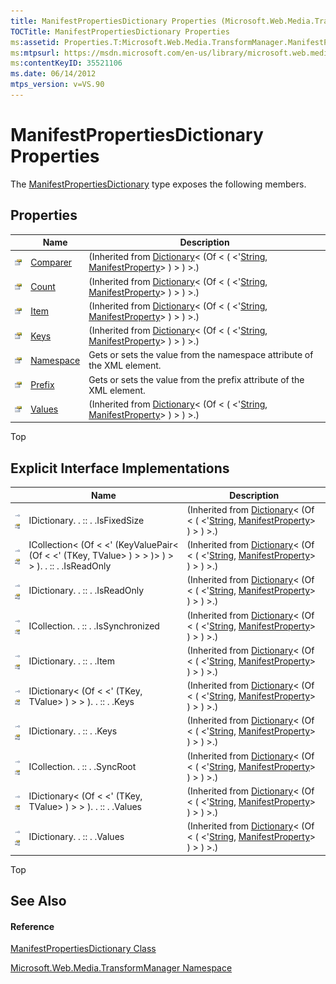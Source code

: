 ```yaml
---
title: ManifestPropertiesDictionary Properties (Microsoft.Web.Media.TransformManager)
TOCTitle: ManifestPropertiesDictionary Properties
ms:assetid: Properties.T:Microsoft.Web.Media.TransformManager.ManifestPropertiesDictionary
ms:mtpsurl: https://msdn.microsoft.com/en-us/library/microsoft.web.media.transformmanager.manifestpropertiesdictionary_properties(v=VS.90)
ms:contentKeyID: 35521106
ms.date: 06/14/2012
mtps_version: v=VS.90
---
```


# ManifestPropertiesDictionary Properties

The [ManifestPropertiesDictionary](manifestpropertiesdictionary-class-microsoft-web-media-transformmanager.md) type exposes the following members.

## Properties

||Name|Description|
|--- |--- |--- |
|![Public property](images/Hh125762.pubproperty(en-us,VS.90).gif "Public property")|[Comparer](https://msdn.microsoft.com/en-us/library/ms132092(v=vs.90))|(Inherited from [Dictionary](https://msdn.microsoft.com/en-us/library/xfhwa508(v=vs.90))< (Of < ( <'[String](https://msdn.microsoft.com/en-us/library/s1wwdcbf(v=vs.90)), [ManifestProperty](manifestproperty-class-microsoft-web-media-transformmanager.md)> ) > ) >.)|
|![Public property](images/Hh125762.pubproperty(en-us,VS.90).gif "Public property")|[Count](https://msdn.microsoft.com/en-us/library/zhcy256f(v=vs.90))|(Inherited from [Dictionary](https://msdn.microsoft.com/en-us/library/xfhwa508(v=vs.90))< (Of < ( <'[String](https://msdn.microsoft.com/en-us/library/s1wwdcbf(v=vs.90)), [ManifestProperty](manifestproperty-class-microsoft-web-media-transformmanager.md)> ) > ) >.)|
|![Public property](images/Hh125762.pubproperty(en-us,VS.90).gif "Public property")|[Item](https://msdn.microsoft.com/en-us/library/9tee9ht2(v=vs.90))|(Inherited from [Dictionary](https://msdn.microsoft.com/en-us/library/xfhwa508(v=vs.90))< (Of < ( <'[String](https://msdn.microsoft.com/en-us/library/s1wwdcbf(v=vs.90)), [ManifestProperty](manifestproperty-class-microsoft-web-media-transformmanager.md)> ) > ) >.)|
|![Public property](images/Hh125762.pubproperty(en-us,VS.90).gif "Public property")|[Keys](https://msdn.microsoft.com/en-us/library/yt2fy5zk(v=vs.90))|(Inherited from [Dictionary](https://msdn.microsoft.com/en-us/library/xfhwa508(v=vs.90))< (Of < ( <'[String](https://msdn.microsoft.com/en-us/library/s1wwdcbf(v=vs.90)), [ManifestProperty](manifestproperty-class-microsoft-web-media-transformmanager.md)> ) > ) >.)|
|![Public property](images/Hh125762.pubproperty(en-us,VS.90).gif "Public property")|[Namespace](manifestpropertiesdictionary-namespace-property-microsoft-web-media-transformmanager.md)|Gets or sets the value from the namespace attribute of the XML element.|
|![Public property](images/Hh125762.pubproperty(en-us,VS.90).gif "Public property")|[Prefix](manifestpropertiesdictionary-prefix-property-microsoft-web-media-transformmanager.md)|Gets or sets the value from the prefix attribute of the XML element.|
|![Public property](images/Hh125762.pubproperty(en-us,VS.90).gif "Public property")|[Values](https://msdn.microsoft.com/en-us/library/ekcfxy3x(v=vs.90))|(Inherited from [Dictionary](https://msdn.microsoft.com/en-us/library/xfhwa508(v=vs.90))< (Of < ( <'[String](https://msdn.microsoft.com/en-us/library/s1wwdcbf(v=vs.90)), [ManifestProperty](manifestproperty-class-microsoft-web-media-transformmanager.md)> ) > ) >.)|

Top

## Explicit Interface Implementations

||Name|Description|
|--- |--- |--- |
|![Explicit interface implemetation](images/Ff729529.pubinterface(en-us,VS.90).gif "Explicit interface implemetation")![Private property](images/Hh125593.privproperty(en-us,VS.90).gif "Private property")|IDictionary. . :: . .IsFixedSize|(Inherited from [Dictionary](https://msdn.microsoft.com/en-us/library/xfhwa508(v=vs.90))< (Of < ( <'[String](https://msdn.microsoft.com/en-us/library/s1wwdcbf(v=vs.90)), [ManifestProperty](manifestproperty-class-microsoft-web-media-transformmanager.md)> ) > ) >.)|
|![Explicit interface implemetation](images/Ff729529.pubinterface(en-us,VS.90).gif "Explicit interface implemetation")![Private property](images/Hh125593.privproperty(en-us,VS.90).gif "Private property")|ICollection< (Of < <' (KeyValuePair< (Of < <' (TKey, TValue> ) > > )> ) > > ). . :: . .IsReadOnly|(Inherited from [Dictionary](https://msdn.microsoft.com/en-us/library/xfhwa508(v=vs.90))< (Of < ( <'[String](https://msdn.microsoft.com/en-us/library/s1wwdcbf(v=vs.90)), [ManifestProperty](manifestproperty-class-microsoft-web-media-transformmanager.md)> ) > ) >.)|
|![Explicit interface implemetation](images/Ff729529.pubinterface(en-us,VS.90).gif "Explicit interface implemetation")![Private property](images/Hh125593.privproperty(en-us,VS.90).gif "Private property")|IDictionary. . :: . .IsReadOnly|(Inherited from [Dictionary](https://msdn.microsoft.com/en-us/library/xfhwa508(v=vs.90))< (Of < ( <'[String](https://msdn.microsoft.com/en-us/library/s1wwdcbf(v=vs.90)), [ManifestProperty](manifestproperty-class-microsoft-web-media-transformmanager.md)> ) > ) >.)|
|![Explicit interface implemetation](images/Ff729529.pubinterface(en-us,VS.90).gif "Explicit interface implemetation")![Private property](images/Hh125593.privproperty(en-us,VS.90).gif "Private property")|ICollection. . :: . .IsSynchronized|(Inherited from [Dictionary](https://msdn.microsoft.com/en-us/library/xfhwa508(v=vs.90))< (Of < ( <'[String](https://msdn.microsoft.com/en-us/library/s1wwdcbf(v=vs.90)), [ManifestProperty](manifestproperty-class-microsoft-web-media-transformmanager.md)> ) > ) >.)|
|![Explicit interface implemetation](images/Ff729529.pubinterface(en-us,VS.90).gif "Explicit interface implemetation")![Private property](images/Hh125593.privproperty(en-us,VS.90).gif "Private property")|IDictionary. . :: . .Item|(Inherited from [Dictionary](https://msdn.microsoft.com/en-us/library/xfhwa508(v=vs.90))< (Of < ( <'[String](https://msdn.microsoft.com/en-us/library/s1wwdcbf(v=vs.90)), [ManifestProperty](manifestproperty-class-microsoft-web-media-transformmanager.md)> ) > ) >.)|
|![Explicit interface implemetation](images/Ff729529.pubinterface(en-us,VS.90).gif "Explicit interface implemetation")![Private property](images/Hh125593.privproperty(en-us,VS.90).gif "Private property")|IDictionary< (Of < <' (TKey, TValue> ) > > ). . :: . .Keys|(Inherited from [Dictionary](https://msdn.microsoft.com/en-us/library/xfhwa508(v=vs.90))< (Of < ( <'[String](https://msdn.microsoft.com/en-us/library/s1wwdcbf(v=vs.90)), [ManifestProperty](manifestproperty-class-microsoft-web-media-transformmanager.md)> ) > ) >.)|
|![Explicit interface implemetation](images/Ff729529.pubinterface(en-us,VS.90).gif "Explicit interface implemetation")![Private property](images/Hh125593.privproperty(en-us,VS.90).gif "Private property")|IDictionary. . :: . .Keys|(Inherited from [Dictionary](https://msdn.microsoft.com/en-us/library/xfhwa508(v=vs.90))< (Of < ( <'[String](https://msdn.microsoft.com/en-us/library/s1wwdcbf(v=vs.90)), [ManifestProperty](manifestproperty-class-microsoft-web-media-transformmanager.md)> ) > ) >.)|
|![Explicit interface implemetation](images/Ff729529.pubinterface(en-us,VS.90).gif "Explicit interface implemetation")![Private property](images/Hh125593.privproperty(en-us,VS.90).gif "Private property")|ICollection. . :: . .SyncRoot|(Inherited from [Dictionary](https://msdn.microsoft.com/en-us/library/xfhwa508(v=vs.90))< (Of < ( <'[String](https://msdn.microsoft.com/en-us/library/s1wwdcbf(v=vs.90)), [ManifestProperty](manifestproperty-class-microsoft-web-media-transformmanager.md)> ) > ) >.)|
|![Explicit interface implemetation](images/Ff729529.pubinterface(en-us,VS.90).gif "Explicit interface implemetation")![Private property](images/Hh125593.privproperty(en-us,VS.90).gif "Private property")|IDictionary< (Of < <' (TKey, TValue> ) > > ). . :: . .Values|(Inherited from [Dictionary](https://msdn.microsoft.com/en-us/library/xfhwa508(v=vs.90))< (Of < ( <'[String](https://msdn.microsoft.com/en-us/library/s1wwdcbf(v=vs.90)), [ManifestProperty](manifestproperty-class-microsoft-web-media-transformmanager.md)> ) > ) >.)|
|![Explicit interface implemetation](images/Ff729529.pubinterface(en-us,VS.90).gif "Explicit interface implemetation")![Private property](images/Hh125593.privproperty(en-us,VS.90).gif "Private property")|IDictionary. . :: . .Values|(Inherited from [Dictionary](https://msdn.microsoft.com/en-us/library/xfhwa508(v=vs.90))< (Of < ( <'[String](https://msdn.microsoft.com/en-us/library/s1wwdcbf(v=vs.90)), [ManifestProperty](manifestproperty-class-microsoft-web-media-transformmanager.md)> ) > ) >.)|

Top

## See Also

#### Reference

[ManifestPropertiesDictionary Class](manifestpropertiesdictionary-class-microsoft-web-media-transformmanager.md)

[Microsoft.Web.Media.TransformManager Namespace](microsoft-web-media-transformmanager-namespace.md)

